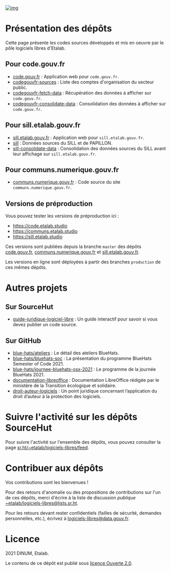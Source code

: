 [![img](https://img.shields.io/badge/Licence%20Ouverte-orange.svg?style=flat-square)](https://git.sr.ht/~etalab/readme-logiciels-libres/blob/master/LICENSE.md)


# Présentation des dépôts

Cette page présente les codes sources développés et mis en oeuvre par
le pôle logiciels libres d'Etalab.


## Pour code.gouv.fr

-   [code.gouv.fr](https://git.sr.ht/~etalab/code.gouv.fr) : Application web pour `code.gouv.fr`.
-   [codegouvfr-sources](https://git.sr.ht/~etalab/codegouvfr-sources) : Liste des comptes d'organisation du secteur public.
-   [codegouvfr-fetch-data](https://git.sr.ht/~etalab/codegouvfr-fetch-data) : Récupération des données à afficher sur `code.gouv.fr`.
-   [codegouvfr-consolidate-data](https://git.sr.ht/~etalab/codegouvfr-consolidate-data) : Consolidation des données à afficher sur `code.gouv.fr`.


## Pour sill.etalab.gouv.fr

-   [sill.etalab.gouv.fr](https://git.sr.ht/~etalab/sill.etalab.gouv.fr) : Application web pour `sill.etalab.gouv.fr`.
-   [sill](https://git.sr.ht/~etalab/sill) : Données sources du SILL et de PAPILLON.
-   [sill-consolidate-data](https://git.sr.ht/~etalab/sill-consolidate-data) : Consolidation des données sources du SILL avant leur affichage sur `sill.etalab.gouv.fr`.


## Pour communs.numerique.gouv.fr

-   [communs.numerique.gouv.fr](https://git.sr.ht/~etalab/communs.numerique.gouv.fr) : Code source du site `communs.numerique.gouv.fr`.


## Versions de préproduction

Vous pouvez tester les versions de préproduction ici :

-   <https://code.etalab.studio>
-   <https://communs.etalab.studio>
-   <https://sill.etalab.studio>

Ces versions sont publiées depuis la branche `master` des dépôts
[code.gouv.fr](https://git.sr.ht/~etalab/code.gouv.fr), [communs.numerique.gouv.fr](https://git.sr.ht/~etalab/communs.numerique.gouv.fr) et [sill.etalab.gouv.fr](https://git.sr.ht/~etalab/sill.etalab.gouv.fr).

Les versions en ligne sont déployées à partir des branches `production`
de ces mêmes dépôts.


# Autres projets


## Sur SourceHut

-   [guide-juridique-logiciel-libre](https://git.sr.ht/~etalab/guide-juridique-logiciel-libre) : Un guide interactif pour savoir si vous devez publier un code source.


## Sur GitHub

-   [blue-hats/ateliers](https://github.com/blue-hats/ateliers) : Le détail des ateliers BlueHats.
-   [blue-hats/bluehats-soc](https://github.com/blue-hats/bluehats-soc) : La présentation du programme BlueHats Semester of Code 2021.
-   [blue-hats/journee-bluehats-osx-2021](https://github.com/blue-hats/journee-bluehats-osx-2021) : Le programme de la journée BlueHats 2021.
-   [documentation-libreoffice](https://github.com/etalab/documentation-libreoffice) : Documentation LibreOffice rédigée par le ministère de la Transition écologique et solidaire.
-   [droit-auteur-logiciels](https://github.com/etalab/droit-auteur-logiciels) : Un point juridique concernant l’application du droit d’auteur à la protection des logiciels.


# Suivre l'activité sur les dépôts SourceHut

Pour suivre l'activité sur l'ensemble des dépôts, vous pouvez
consulter la page [sr.ht/~etalab/logiciels-libres/feed](https://sr.ht/~etalab/logiciels-libres/feed).


# Contribuer aux dépôts

Vos contributions sont les bienvenues !

Pour des retours d'anomalie ou des propositions de contributions sur
l'un de ces dépôts, merci d'écrire à la liste de discussion *publique*
[~etalab/logiciels-libres@lists.sr.ht](mailto:~etalab/logiciels-libres@lists.sr.ht).

Pour les retours devant rester confidentiels (failles de sécurité,
demandes personnelles, etc.), écrivez à [logiciels-libres@data.gouv.fr](mailto:logiciels-libres@data.gouv.fr).


# Licence

2021 DINUM, Etalab.

Le contenu de ce dépôt est publié sous [licence Ouverte 2.0](LICENSE.md).

